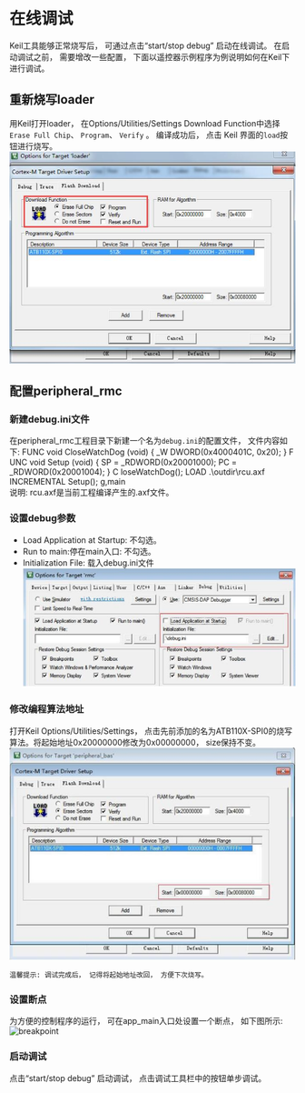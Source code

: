 # 在线调试
Keil工具能够正常烧写后， 可通过点击“start/stop debug” 启动在线调试。
在启动调试之前， 需要增改一些配置， 下面以遥控器示例程序为例说明如何在Keil下进行调试。

## 重新烧写loader
用Keil打开loader， 在Options/Utilities/Settings Download Function中选择```Erase Full Chip```、 ```Program```、  ```Verify``` 。 编译成功后， 点击 Keil 界面的```load```按钮进行烧写。   
![loader](loader.jpg)   

## 配置peripheral_rmc

### 新建debug.ini文件
在peripheral_rmc工程目录下新建一个名为```debug.ini```的配置文件， 文件内容如下:
    FUNC void CloseWatchDog (void)
    {
    _W
    DWORD(0x4000401C, 0x20);
    } F
    UNC void Setup (void)
    {
    SP = _RDWORD(0x20001000);
    PC = _RDWORD(0x20001004);
    } C
    loseWatchDog();
    LOAD .\outdir\rcu.axf INCREMENTAL
    Setup();
    g,main  
说明: rcu.axf是当前工程编译产生的.axf文件。

### 设置debug参数

- Load Application at Startup: 不勾选。
- Run to main:停在main入口: 不勾选。
- Initialization File: 载入debug.ini文件
![debug_para](debug_para.jpg)   

### 修改编程算法地址
打开Keil Options/Utilities/Settings， 点击先前添加的名为ATB110X-SPI0的烧写算法。将起始地址0x20000000修改为0x00000000， size保持不变。   
![suanfa](suanfa.jpg)   

```温馨提示: 调试完成后， 记得将起始地址改回， 方便下次烧写。```

### 设置断点

为方便的控制程序的运行， 可在app_main入口处设置一个断点， 如下图所示:   
![breakpoint](breakpoint.jpg)

### 启动调试
点击“start/stop debug” 启动调试， 点击调试工具栏中的按钮单步调试。